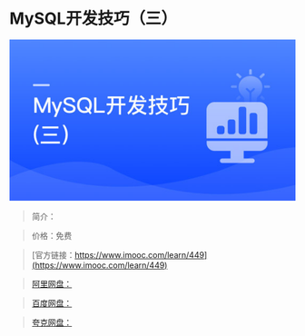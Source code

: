 # MySQL开发技巧（三）

![img](../../assets/5fe442e80001263a05400304.jpg)

> 简介：

> 价格：免费

> [官方链接：https://www.imooc.com/learn/449](https://www.imooc.com/learn/449)

> [阿里网盘：]()

> [百度网盘：]()

> [夸克网盘：]()
